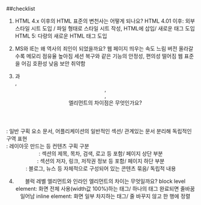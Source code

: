 ##checklist

1. HTML 4.x 이후의 HTML 표준의 변천사는 어떻게 되나요?
HTML 4.01 이후: 외부 스타일 시트 도입 /
	         파일 형태로 스타일 시트 작성, HTML에 삽입/
	         새로운 태그 도입
HTML 5: 다량의 새로운 HTML 태그 도입

2. MS와 IE는 왜 역사의 죄인이 되었을까요?
웹 페이지 띄우는 속도 느림
버전 올라갈수록 메모리 점유율 높아짐
세션 복구와 같은 기능의 안정성, 편의성 떨어짐
웹 표준을 어김
호환성 낮음
보안 취약함

3. <section>과 <div>, <header>, <footer>, <article> 엘리먼트의 차이점은 무엇인가요?
<section>: 일반 구획 요소 문서, 어플리케이션의 일반적인 섹션/ 관계있는 문서 분리해 독립적인 구역 표현
<div>: 레이아웃 만드는 등 컨텐츠 구획 구분
<header>: 섹션의 제목, 목차, 검색, 로고 등 포함/ 페이지 상단 부분
<footer>: 섹션의 저자, 링크, 저작권 정보 등 포함/ 페이지 하단 부분
<article>: 블로그, 뉴스 등 자체적으로 구성되어 있는 콘텐츠 묶음/ 독립적 내용

4. 블럭 레벨 엘리먼트와 인라인 엘리먼트의 차이는 무엇일까요?
block level element: 화면 전체 사용(width값 100%)하는 태그/ 하나의 태그 완료되면 줄바꿈 일어남
inline element: 화면 일부 차지하는 태그/ 줄 바꾸지 않고 한 행에 정렬
